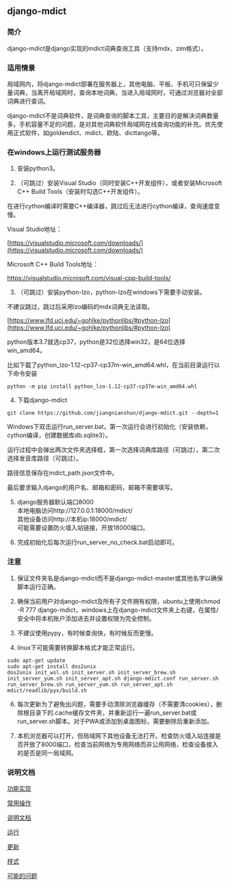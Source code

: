 ﻿## django-mdict

### 简介

django-mdict是django实现的mdict词典查询工具（支持mdx、zim格式）。

### 适用情景

局域网内，将django-mdict部署在服务器上，其他电脑、平板、手机可只保留少量词典，当离开局域网时，查询本地词典，当进入局域网时，可通过浏览器对全部词典进行查词。

django-mdict不是词典软件，是词典查询的脚本工具，主要目的是解决词典数量多，手机容量不足的问题，是对其他词典软件局域网在线查询功能的补充。优先使用正式软件，如goldendict、mdict、欧陆、dicttango等。

### 在windows上运行测试服务器

1. 安装python3。

2. （可跳过）安装Visual Studio（同时安装C++开发组件），或者安装Microsoft C++ Build Tools（安装时勾选C++开发组件）。

在进行cython编译时需要C++编译器，跳过后无法进行cython编译，查询速度变慢。

Visual Studio地址：

[https://visualstudio.microsoft.com/downloads/](https://visualstudio.microsoft.com/downloads/)

Microsoft C++ Build Tools地址：

[https://visualstudio.microsoft.com/visual-cpp-build-tools/
](https://visualstudio.microsoft.com/visual-cpp-build-tools/
)

3. （可跳过）安装python-lzo，python-lzo在windows下需要手动安装。

不建议跳过，跳过后采用lzo编码的mdx词典无法读取。

[https://www.lfd.uci.edu/~gohlke/pythonlibs/#python-lzo](https://www.lfd.uci.edu/~gohlke/pythonlibs/#python-lzo)

python版本3.7就选cp37，python是32位选择win32，是64位选择win_amd64。

比如下载了python_lzo-1.12-cp37-cp37m-win_amd64.whl，在当前目录运行以下命令安装

```
python -m pip install python_lzo-1.12-cp37-cp37m-win_amd64.whl
```

4. 下载django-mdict

```
git clone https://github.com/jiangnianshun/django-mdict.git --depth=1
```

Windows下双击运行run_server.bat，第一次运行会进行初始化（安装依赖，cython编译，创建数据库db.sqlite3）。

运行过程中会弹出两次文件夹选择框，第一次选择词典库路径（可跳过），第二次选择发音库路径（可跳过）。

路径信息保存在mdict_path.json文件中。

最后要求输入django的用户名、邮箱和密码，邮箱不需要填写。

5. django服务器默认端口8000
<br />本地电脑访问http://127.0.0.1:18000/mdict/
<br />其他设备访问http://本机ip:18000/mdict/
<br />可能需要设置防火墙入站链接，开放18000端口。

6. 完成初始化后每次运行run_server_no_check.bat启动即可。
   
### 注意

1. 保证文件夹名是django-mdict而不是django-mdict-master或其他名字以确保脚本运行正确。

2. 确保当前用户对django-mdict及所有子文件拥有权限，ubuntu上使用chmod -R 777 django-mdict，windows上在django-mdict文件夹上右键，在属性/安全中将本机账户添加进去并设置权限为完全控制。

3. 不建议使用pypy，有时候查询快，有时候反而更慢。

4. linux下可能需要转换脚本格式才能正常运行。

```
sudo apt-get update
sudo apt-get install dos2unix
dos2unix init_wsl.sh init_server.sh init_server_brew.sh init_server_yum.sh init_server_apt.sh django-mdict.conf run_server.sh run_server_brew.sh run_server_yum.sh run_server_apt.sh mdict/readlib/pyx/build.sh
```

6. 每次更新为了避免出问题，需要手动清除浏览器缓存（不需要清cookies），删除根目录下的.cache缓存文件夹，并重新运行一遍run_server.bat或run_server.sh脚本。对于PWA或添加到桌面图标，需要删除后重新添加。

7. 本机浏览器可以打开，但局域网下其他设备无法打开。检查防火墙入站连接是否开放了8000端口，检查当前网络为专用网络而非公用网络，检查设备接入的是否是同一局域网。

### 说明文档

[功能实现](doc/doc_func.md)

[常用操作](doc/doc_op.md)

[说明文档](doc/doc_index.md)

[运行](doc/doc_deploy.md)

[更新](doc/doc_update.md)

[样式](doc/doc_style.md)

[可能的问题](doc/doc_question.md)
